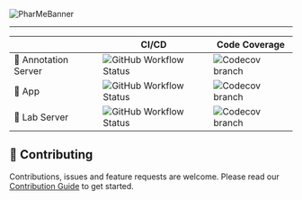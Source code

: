 ![PharMeBanner](https://user-images.githubusercontent.com/61618825/178254913-01b8ca46-c530-454c-9a64-a1eaa7a238e5.png)

---

| | CI/CD | Code Coverage |
 | --- | --- | --- | 
| 📝 Annotation Server | ![GitHub Workflow Status](https://img.shields.io/github/workflow/status/hpi-dhc/pharme/Annotation%20Server?color=f97316&label=Build&logo=github&logoColor=f97316&style=for-the-badge) | ![Codecov branch](https://img.shields.io/codecov/c/github/hpi-dhc/pharme/main?color=f97316&flag=annotation-server&label=Coverage&logo=codecov&logoColor=f97316&style=for-the-badge&token=1Q3F9M0SJN) |
| 📱 App               | ![GitHub Workflow Status](https://img.shields.io/github/workflow/status/hpi-dhc/pharme/App?color=3b82f6&label=Build&logo=github&logoColor=3b82f6&style=for-the-badge)                 | ![Codecov branch](https://img.shields.io/codecov/c/github/hpi-dhc/pharme/main?color=3b82f6&flag=app&label=Coverage&logo=codecov&logoColor=3b82f6&style=for-the-badge&token=1Q3F9M0SJN)               |
| 🧪 Lab Server        | ![GitHub Workflow Status](https://img.shields.io/github/workflow/status/hpi-dhc/pharme/Lab%20Server?color=d946ef&label=Build&logo=github&logoColor=d946ef&style=for-the-badge)        | ![Codecov branch](https://img.shields.io/codecov/c/github/hpi-dhc/pharme/main?color=d946ef&flag=lab-server&label=Coverage&logo=codecov&logoColor=d946ef&style=for-the-badge&token=1Q3F9M0SJN)        |

## 🤝 Contributing

Contributions, issues and feature requests are welcome. Please read our
[Contribution Guide](CONTRIBUTING.md) to get started.

